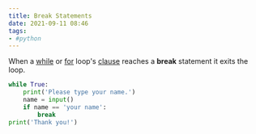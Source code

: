 ```yaml
---
title: Break Statements
date: 2021-09-11 08:46
tags:
- #python
---
```


When a [while](20210911083636-while-loop-statements.md) or
[for](20210911121753-for-loops.md) loop's [clause](20210911075037-clause.md)
reaches a **break** statement it exits the loop.

```python
while True:
    print('Please type your name.')
    name = input()
    if name == 'your name':
        break
print('Thank you!')
